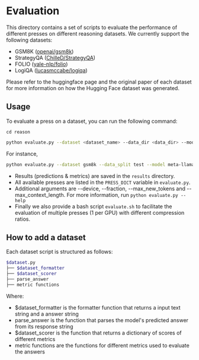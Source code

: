 # Evaluation

This directory contains a set of scripts to evaluate the performance of different presses on different reasoning datasets. We currently support the following datasets:
- GSM8K ([openai/gsm8k](https://huggingface.co/datasets/openai/gsm8k))
- StrategyQA ([ChilleD/StrategyQA](https://huggingface.co/datasets/ChilleD/StrategyQA))
- FOLIO ([yale-nlp/folio](https://huggingface.co/datasets/yale-nlp/folio))
- LogiQA ([lucasmccabe/logiqa](https://huggingface.co/datasets/lucasmccabe/logiqa))


Please refer to the huggingface page and the original paper of each dataset for more information on how the Hugging Face dataset was generated.

## Usage

To evaluate a press on a dataset, you can run the following command:
```
cd reason
```

```bash
python evaluate.py --dataset <dataset_name> --data_dir <data_dir> --model <model_name> --press_name <press_name> --cache_budget <budget> --max_new_tokens <max_new_tokens>
```

For instance,
```bash
python evaluate.py --dataset gsm8k --data_split test --model meta-llama/Meta-Llama-3.1-8B-Instruct --press_name knorm --cache_budget 128  --max_new_tokens 512
```

- Results (predictions & metrics) are saved in the `results` directory. 
- All available presses are listed in the `PRESS_DICT` variable in `evaluate.py`. 
- Additional arguments are --device, --fraction, --max_new_tokens and --max_context_length. For more information, run `python evaluate.py --help`
- Finally we also provide a bash script `evaluate.sh` to facilitate the evaluation of multiple presses (1 per GPU) with different compression ratios.


## How to add a dataset

Each dataset script is structured as follows:

```bash
$dataset.py
├── $dataset_formatter
├── $dataset_scorer
├── parse_answer
├── metric functions
```

Where:
- $dataset_formatter is the formatter function that returns a input text string and a answer string
- parse_answer is the function that parses the model's predicted answer from its response string
- $dataset_scorer is the function that returns a dictionary of scores of different metrics
- metric functions are the functions for different metrics used to evaluate the answers